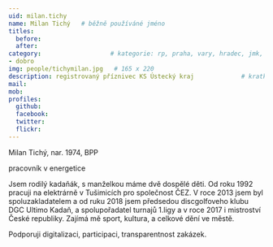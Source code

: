 ```yaml
---
uid: milan.tichy
name: Milan Tichý  	# běžně používáné jméno
titles:
  before: 
  after:
category:                 	# kategorie: rp, praha, vary, hradec, jmk, senat
- dobro
img: people/tichymilan.jpg   # 165 x 220
description: registrovaný příznivec KS Ústecký kraj         	# kratký popis, max 160 znaků
mail: 
mob:	
profiles:
  github:
  facebook: 
  twitter: 
  flickr:
---
```


Milan Tichý, nar. 1974, BPP

pracovník v energetice

Jsem rodilý kadaňák, s manželkou máme dvě dospělé děti. Od roku 1992 pracuji na elektrárně v Tušimicích pro společnost ČEZ. V roce 2013 jsem byl spoluzakladatelem a od ruku 2018 jsem předsedou discgolfoveho klubu DGC Ultimo Kadaň, a spolupořadatel turnajů 1.ligy a v roce 2017 i mistroství České republiky.
Zajímá mě sport, kultura, a celkové dění ve městě.

Podporuji digitalizaci, participaci, transparentnost zakázek.
